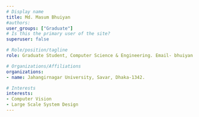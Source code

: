 ```yaml
---
# Display name
title: Md. Masum Bhuiyan
#authors:
user_groups: ["Graduate"]
# Is this the primary user of the site?
superuser: false

# Role/position/tagline
role: Graduate Student, Computer Science & Engineering. Email- bhuiyan.stu2015@juniv.edu

# Organizations/Affiliations
organizations:
- name: Jahangirnagar University, Savar, Dhaka-1342.

# Interests
interests:
- Computer Vision 
- Large Scale System Design
---
```

